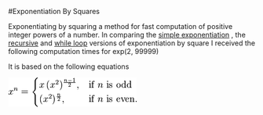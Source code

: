 #Exponentiation By Squares

Exponentiating by squaring a method for fast computation of positive integer powers of a number. In comparing the [simple exponentiation](exp.rb) , the [recursive](exp_recursive.rb) and [while loop](exp_whileloop.rb) versions of exponentiation by square I received the following computation times for exp(2, 99999)


It is based on the following equations

![](equations.png)